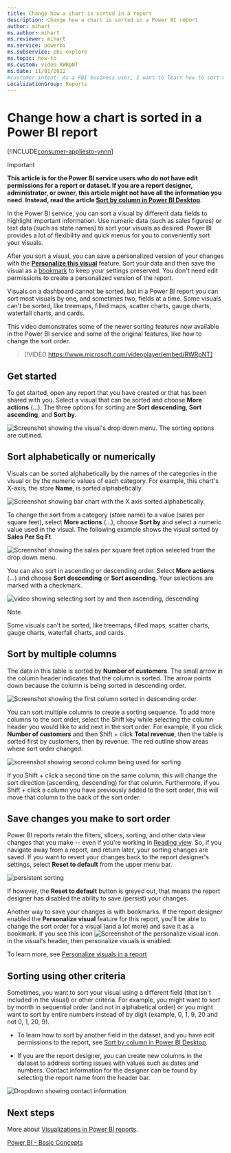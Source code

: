 ```yaml
---
title: Change how a chart is sorted in a report
description: Change how a chart is sorted in a Power BI report
author: mihart
ms.author: mihart
ms.reviewer: mihart
ms.service: powerbi
ms.subservice: pbi-explore
ms.topic: how-to
ms.custom: video-RWRpNT
ms.date: 11/01/2022
#customer intent: As a PBI business user, I want to learn how to sort my report visuals so that they look the way I like and are easier to interpret. 
LocalizationGroup: Reports
---
```


# Change how a chart is sorted in a Power BI report

[!INCLUDE[consumer-appliesto-ynnn](../includes/consumer-appliesto-ynnn.md)]

> [!IMPORTANT]
> **This article is for the Power BI service users who do not have edit permissions for a report or dataset. If you are a report designer, administrator, or owner, this article might not have all the information you need. Instead, read the article [Sort by column in Power BI Desktop](../create-reports/desktop-sort-by-column.md)**.

In the Power BI service, you can sort a visual by different data fields to highlight important information. Use numeric data (such as sales figures) or text data (such as state names) to sort your visuals as desired. Power BI provides a lot of flexibility and quick menus for you to conveniently sort your visuals.

After you sort a visual, you can save a personalized version of your changes with the [**Personalize this visual**](end-user-personalize-visuals.md) feature. Sort your data and then save the visual as a [bookmark](end-user-bookmarks.md) to keep your settings preserved. You don't need edit permissions to create a personalized version of the report.

Visuals on a dashboard cannot be sorted, but in a Power BI report you can sort most visuals by one, and sometimes two, fields at a time. Some visuals can't be sorted, like treemaps, filled maps, scatter charts, gauge charts, waterfall charts, and cards.

This video demonstrates some of the newer sorting features now available in the Power BI service and some of the original features, like how to change the sort order.

> [!VIDEO https://www.microsoft.com/videoplayer/embed/RWRpNT]

## Get started

To get started, open any report that you have created or that has been shared with you. Select a visual that can be sorted and choose **More actions** (...). The three options for sorting are **Sort descending**, **Sort ascending**, and **Sort by**.

![Screenshot showing the visual's drop down menu. The sorting options are outlined.](media/end-user-change-sort/power-bi-actions.png)

## Sort alphabetically or numerically

Visuals can be sorted alphabetically by the names of the categories in the visual or by the numeric values of each category. For example, this chart's X-axis, the store **Name**, is sorted alphabetically.

![Screenshot showing bar chart with the X axis sorted alphabetically.](media/end-user-change-sort/powerbi-sort-category.png)

To change the sort from a category (store name) to a value (sales per square feet), select **More actions** (...), choose **Sort by** and select a numeric value used in the visual. The following example shows the visual sorted by **Sales Per Sq Ft**.

![Screenshot showing the sales per square feet option selected from the drop down menu.](media/end-user-change-sort/power-bi-sort-value.png)

You can also sort in ascending or descending order. Select **More actions** (...) and choose **Sort descending** or **Sort ascending**. Your selections are marked with a checkmark.

   ![video showing selecting sort by and then ascending, descending](media/end-user-change-sort/sort.gif)

> [!NOTE]
> Some visuals can't be sorted, like treemaps, filled maps, scatter charts, gauge charts, waterfall charts, and cards.

## Sort by multiple columns

The data in this table is sorted by **Number of customers**. The small arrow in the column header indicates that the column is sorted. The arrow points down because the column is being sorted in descending order.

![Screenshot showing the first column sorted in descending order.](media/end-user-change-sort/power-bi-sort-column.png)

You can sort multiple columns to create a sorting sequence. To add more columns to the sort order, select the Shift key while selecting the column header you would like to add next in the sort order. For example, if you click **Number of customers** and then Shift + click **Total revenue**, then the table is sorted first by customers, then by revenue. The red outline show areas where sort order changed.

![screenshot showing second column being used for sorting](media/end-user-change-sort/power-bi-sort-second.png)

If you Shift + click a second time on the same column, this will change the sort direction (ascending, descending) for that column. Furthermore, if you Shift + click a column you have previously added to the sort order, this will move that column to the back of the sort order.

## Save changes you make to sort order

Power BI reports retain the filters, slicers, sorting, and other data view changes that you make -- even if you're working in [Reading view](end-user-reading-view.md). So, if you navigate away from a report, and return later, your sorting changes are saved.  If you want to revert your changes back to the report designer's settings, select **Reset to default** from the upper menu bar.

![persistent sorting](media/end-user-change-sort/power-bi-reset.png)

If however, the **Reset to default** button is greyed out, that means the report designer has disabled the ability to save (persist) your changes.

Another way to save your changes is with bookmarks. If the report designer enabled the **Personalize visual** feature for this report, you'll be able to change the sort order for a visual (and a lot more) and save it as a bookmark. If you see this icon ![Screenshot of the personalize visual icon.](media/end-user-change-sort/power-bi-personalize-visual-icon.png) in the visual's header, then personalize visuals is enabled.

To learn more, see [Personalize visuals in a report](end-user-personalize-visuals.md)

## Sorting using other criteria

Sometimes, you want to sort your visual using a different field (that isn't included in the visual) or other criteria. For example, you might want to sort by month in sequential order (and not in alphabetical order) or you might want to sort by entire numbers instead of by digit (example, 0, 1, 9, 20 and not 0, 1, 20, 9).  

- To learn how to sort by another field in the dataset, and you have edit permissions to the report, see [Sort by column in Power BI Desktop](../create-reports/desktop-sort-by-column.md).

- If you are the report designer, you can create new columns in the dataset to address sorting issues with values such as dates and numbers. Contact information for the designer can be found by selecting the report name from the header bar.

![Dropdown showing contact information](media/end-user-change-sort/power-bi-heading.png)

## Next steps

More about [Visualizations in Power BI reports](end-user-visualizations.md).

[Power BI - Basic Concepts](end-user-basic-concepts.md)
